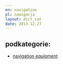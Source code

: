 ```yaml
---
en: navigation 
pl: nawigacja 
layout: dict_cat
date: 2013-12-27
---
```


podkategorie:
-------------
* [navigation equipment](/dict/navigation-equipment.html)